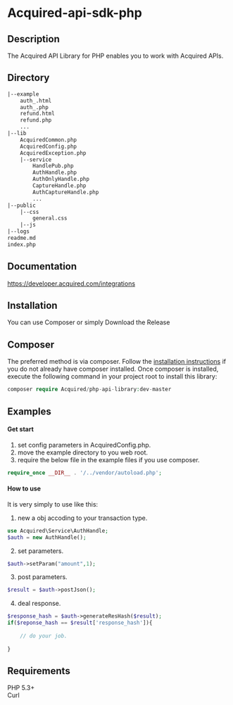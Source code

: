 # Acquired-api-sdk-php

## Description ##
The Acquired API Library for PHP enables you to work with Acquired APIs.

## Directory ##
```html
|--example  
    auth_.html
    auth_.php
    refund.html
    refund.php
    ...
|--lib  
    AcquiredCommon.php
    AcquiredConfig.php
    AcquiredException.php
    |--service
        HandlePub.php
        AuthHandle.php
        AuthOnlyHandle.php
        CaptureHandle.php
        AuthCaptureHandle.php
        ...
|--public  
    |--css
        general.css
    |--js
|--logs
readme.md  
index.php
``` 

## Documentation  ##
https://developer.acquired.com/integrations

## Installation ##
You can use Composer or simply Download the Release

## Composer ##
The preferred method is via composer. Follow the [installation instructions](https://getcomposer.org/doc/00-intro.md) if you do not already have composer installed.
Once composer is installed, execute the following command in your project root to install this library:

```php
composer require Acquired/php-api-library:dev-master
```

## Examples ##
#### Get start

1. set config parameters in AcquiredConfig.php.
2. move the example directory to you web root.
3. require the below file in the example files if you use composer.

```php
require_once __DIR__ . '/../vendor/autoload.php';
```

#### How to use
It is very simply to use like this:
1. new a obj accoding to your transaction type.
```php
use Acquired\Service\AuthHandle;
$auth = new AuthHandle();
```
2. set parameters.
```php
$auth->setParam("amount",1);
```
3. post parameters.
```php
$result = $auth->postJson();
```
4. deal response.
```php
$response_hash = $auth->generateResHash($result);
if($reponse_hash == $result['response_hash']){
    
    // do your job.
    
}
```

## Requirements

PHP 5.3+  
Curl

